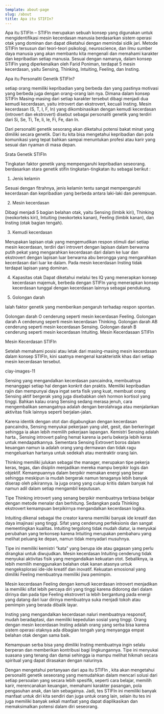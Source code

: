 ```yaml
---
template: about-page
slug: /about
title: Apa itu STIFIn?
---
```



Apa itu STIFIn – STIFIn merupakan sebuah konsep yang digunakan untuk mengidentifikasi mesin kecerdasan manusia berdasarkan sistem operasi otak yang dominan dan dapat diketahui dengan memindai sidik jari. Metode STIFIn tersusun dari teori-teori psikologi, neuroscience, dan ilmu sumber daya manusia yang akan membantu kita mengenali dan memahami karakter dan kepribadian setiap manusia. Sesuai dengan namanya, dalam konsep STIFIn yang diperkenalkan oleh Farid Poniman, terdapat 5 mesin kecerdasan, yaitu Sensing, Thinking, Intuiting, Feeling, dan Insting.

Apa itu Personaliti Genetik STIFIn?

setiap orang memiliki kepribadian yang berbeda dan yang pastinya motivasi yang berbeda juga dengan orang-orang lain nya. Dimana dalam konsep STIFIn Masing-masing dari setiap karakter tersebut dibagi menjadi dua kemudi kecerdasan, yaitu introvert dan ekstrovert, kecuali Insting. Mesin kecerdasan (S, T, I, F, In) yang dikombinasikan dengan kemudi kecerdasan (introvert dan ekstrovert) disebut sebagai personaliti genetik yang terdiri dari Si, Se, Ti, Te, Ii, Ie, Fi, Fe, dan In.

Dari personaliti genetik sesorang akan diketahui potensi bakat minat yang dimiliki secara genetik. Dari itu kita bisa mengetahui kepribadian dan pola komunikasi yang tepat bahkan sampai menuntukan profesi atau karir yang sesuai dan nyaman di masa depan.

Srata Genetik STIFIn

Tingkatan faktor genetik yang mempengaruhi kepribadian seseorang. berdasarkan stara genetik stifin tingkatan-tingkatan itu sebagai berikut :

1. Jenis kelamin

Sesuai dengan fitrahnya, jenis kelamin tentu sangat mempengaruhi kecerdasan dan kepribadian yang berbeda antara laki-laki dan perempuan.

2. Mesin kecerdasan

Dibagi menjadi 5 bagian belahan otak, yaitu Sensing (limbik kiri), Thinking (neokorteks kiri), Intuiting (neokorteks kanan), Feeling (limbik kanan), dan Insting (otak bagian tengah).

3. Kemudi kecerdasan

Merupakan lapisan otak yang mengemudikan respon stimuli dari setiap mesin kecerdasan, terdiri dari introvert dengan lapisan dalam berwarna putih pekat yang mengarahkan kecerdasan dari dalam ke luar dan ekstrovert dengan lapisan luar berwarna abu berongga yang mengarahkan kecerdasan dari luar ke dalam. Pada mesin kecerdasan Insting tidak terdapat lapisan yang dominan.

4. Kapasitas otak Dapat diketahui melalui tes IQ yang menerapkan konsep kecerdasan majemuk, berbeda dengan STIFIn yang menerapkan konsep kecerdasan tunggal dengan kecerdasan lainnya sebagai pendukung.

5. Golongan darah

Ialah faktor genetik yang memberikan pengaruh terhadap respon spontan.

Golongan darah O cenderung seperti mesin kecerdasan Feeling. Golongan darah A cenderung seperti mesin kecerdasan Thinking. Golongan darah AB cenderung seperti mesin kecerdasan Sensing. Golongan darah B cenderung seperti mesin kecerdasan Intuiting. Mesin Kecerdasaan STIFIn

Mesin Kecerdasan STIFIn

Setelah memahami posisi atau letak dari masing-masing mesin kecerdasan dalam konsep STIFIn, kini saatnya mengenal karakteristik khas dari setiap mesin kecerdasan tersebut.

clay-images-11

Sensing yang mengandalkan kecerdasan pancaindra, membuatnya menanggapi setiap hal dengan konkrit dan praktis. Memiliki kepribadian rajin dan mempunyai daya ingat serta fisik yang kuat, membuat orang Sensing aktif bergerak yang juga disebabkan oleh hormon kortisol yang tinggi. Bahkan kalau orang Sensing sedang merasa jenuh, cara mengembalikan semangatnya adalah dengan berolahraga atau menjalankan aktivitas fisik lainnya seperti berjalan-jalan.

Karena identik dengan otot dan digabungkan dengan kecerdasan pancaindra, Sensing menyukai pekerjaan yang ulet, gesit, dan berkeringat sehingga ia akan lebih memilih pekerjaan lapangan. Kemistri Sensing adalah harta., Sensing introvert paling hemat karena ia perlu bekerja lebih keras untuk mendapatkannya. Sementara Sensing Extrovert boros dalam keuangan namun ia adalah orang yang dermawan dan tidak ragu mengeluarkan hartanya untuk sedekah atau mentraktir orang lain.

Thinking memiliki julukan sebagai the manager, merupakan tipe pekerja keras, tegas, dan disiplin menjadikan mereka mampu berpikir logis dan objektif. Kemampuannya dalam berpikir memakan energi yang besar sehingga meskipun ia mudah bergerak namun tenaganya lebih banyak diserap oleh pikirannya. Ia juga orang yang cukup kritis dalam banyak hal namun adil dalam setiap mengambil keputusan.

Tipe Thinking introvert yang senang berpikir membuatnya terbiasa belajar dengan metode menalar dan berhitung. Sedangkan pada Thinking ekstrovert kemampuan berpikirnya mengandalkan kecerdasan logika.

Intuiting dikenal sebagai the creator karena memiliki banyak ide kreatif dan daya imajinasi yang tinggi. Sifat yang cenderung perfeksionis dan sangat mementingkan kualitas. Intuiting tergolong tidak mudah diatur, ia menyukai perubahan yang terkonsep karena Intuiting merupakan pembaharu yang melihat peluang ke depan, namun tidak menyadari musuhnya.

Tipe ini memiliki kemistri “kata” yang berupa ide atau gagasan yang perlu dirangkai untuk diwujudkan. Mesin kecerdasan Intuiting cenderung tidak menyukai aktivitas fisik yang mengandalkan kekuatan otot. Sebaliknya, ia lebih memilih menggunakan belahan otak kanan atasnya untuk mengeksplorasi ide-ide kreatif dan inovatif. Kekuatan emosional yang dimiliki Feeling membuatnya memiliki jiwa pemimpin.

Mesin kecerdasan Feeling dengan kemudi kecerdasan introvert menjadikan ia memiliki sifat lebih percaya diri yang tinggi karena didorong dari dalam dirinya dan pada tipe Feeling ekstrovert ia lebih bergantung pada energi yang datang dari luar dirinya membuatnya suka menjadi tokoh atau pemimpin yang berada dibalik layar.

Insting yang mengandalkan kecerdasan naluri membuatnya responsif, mudah beradaptasi, dan memiliki kepedulian sosial yang tinggi. Orang dengan mesin kecerdasan Insting adalah orang yang serba bisa karena sistem operasi otaknya ada dibagian tengah yang menyangga empat belahan otak dengan sama baik.

Kemampuan serba bisa yang dimiliki Insting membuatnya ingin selalu berperan dan memberikan kontribusi bagi lingkungannya. Tipe ini menyukai suasana yang tenang dan damai sehingga ia mampu melihat hikmah secara spiritual yang dapat dirasakan dengan nalurinya.

Dengan mengetahui pertanyaan dari apa itu STIFIn , kita akan mengetahui personaliti genetik seseorang yang memudahkan dalam mencari solusi dari setiap persoalan yang secara lebih spesifik, seperti cara belajar, memilih karir, merencanakan keuangan, memahami karakter pasangan, pola pengasuhan anak, dan lain sebagainya. Jadi, tes STIFIn ini memiliki banyak manfaat untuk diri kita sendiri dan juga untuk orang lain, selain itu tes ini juga memiliki banyak sekali manfaat yang dapat diaplikasikan dan memaksimalkan potensi dalam diri seseorang.